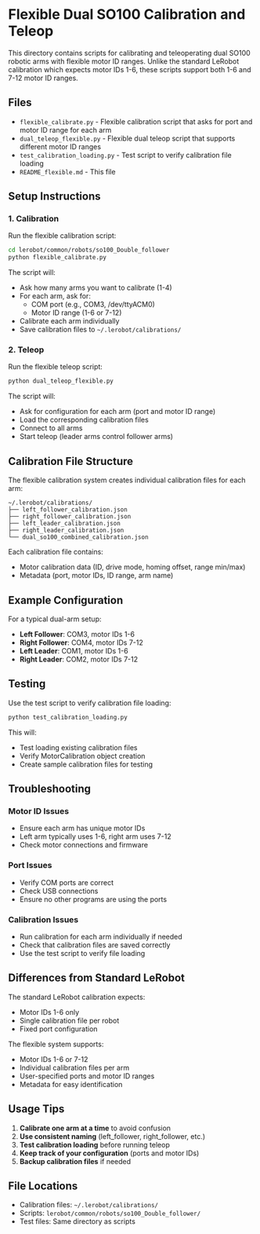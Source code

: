 # Flexible Dual SO100 Calibration and Teleop

This directory contains scripts for calibrating and teleoperating dual SO100 robotic arms with flexible motor ID ranges. Unlike the standard LeRobot calibration which expects motor IDs 1-6, these scripts support both 1-6 and 7-12 motor ID ranges.

## Files

- `flexible_calibrate.py` - Flexible calibration script that asks for port and motor ID range for each arm
- `dual_teleop_flexible.py` - Flexible dual teleop script that supports different motor ID ranges
- `test_calibration_loading.py` - Test script to verify calibration file loading
- `README_flexible.md` - This file

## Setup Instructions

### 1. Calibration

Run the flexible calibration script:

```bash
cd lerobot/common/robots/so100_Double_follower
python flexible_calibrate.py
```

The script will:
- Ask how many arms you want to calibrate (1-4)
- For each arm, ask for:
  - COM port (e.g., COM3, /dev/ttyACM0)
  - Motor ID range (1-6 or 7-12)
- Calibrate each arm individually
- Save calibration files to `~/.lerobot/calibrations/`

### 2. Teleop

Run the flexible teleop script:

```bash
python dual_teleop_flexible.py
```

The script will:
- Ask for configuration for each arm (port and motor ID range)
- Load the corresponding calibration files
- Connect to all arms
- Start teleop (leader arms control follower arms)

## Calibration File Structure

The flexible calibration system creates individual calibration files for each arm:

```
~/.lerobot/calibrations/
├── left_follower_calibration.json
├── right_follower_calibration.json
├── left_leader_calibration.json
├── right_leader_calibration.json
└── dual_so100_combined_calibration.json
```

Each calibration file contains:
- Motor calibration data (ID, drive mode, homing offset, range min/max)
- Metadata (port, motor IDs, ID range, arm name)

## Example Configuration

For a typical dual-arm setup:

- **Left Follower**: COM3, motor IDs 1-6
- **Right Follower**: COM4, motor IDs 7-12
- **Left Leader**: COM1, motor IDs 1-6
- **Right Leader**: COM2, motor IDs 7-12

## Testing

Use the test script to verify calibration file loading:

```bash
python test_calibration_loading.py
```

This will:
- Test loading existing calibration files
- Verify MotorCalibration object creation
- Create sample calibration files for testing

## Troubleshooting

### Motor ID Issues
- Ensure each arm has unique motor IDs
- Left arm typically uses 1-6, right arm uses 7-12
- Check motor connections and firmware

### Port Issues
- Verify COM ports are correct
- Check USB connections
- Ensure no other programs are using the ports

### Calibration Issues
- Run calibration for each arm individually if needed
- Check that calibration files are saved correctly
- Use the test script to verify file loading

## Differences from Standard LeRobot

The standard LeRobot calibration expects:
- Motor IDs 1-6 only
- Single calibration file per robot
- Fixed port configuration

The flexible system supports:
- Motor IDs 1-6 or 7-12
- Individual calibration files per arm
- User-specified ports and motor ID ranges
- Metadata for easy identification

## Usage Tips

1. **Calibrate one arm at a time** to avoid confusion
2. **Use consistent naming** (left_follower, right_follower, etc.)
3. **Test calibration loading** before running teleop
4. **Keep track of your configuration** (ports and motor IDs)
5. **Backup calibration files** if needed

## File Locations

- Calibration files: `~/.lerobot/calibrations/`
- Scripts: `lerobot/common/robots/so100_Double_follower/`
- Test files: Same directory as scripts 